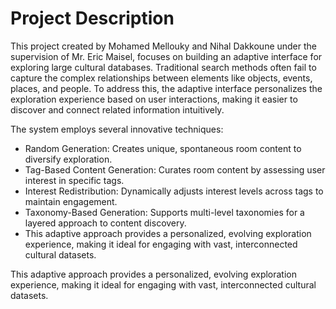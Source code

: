 # Project Description

This project created by Mohamed Mellouky and Nihal Dakkoune under the supervision of Mr. Eric Maisel, focuses on building an adaptive interface for exploring large cultural databases. Traditional search methods often fail to capture the complex relationships between elements like objects, events, places, and people. To address this, the adaptive interface personalizes the exploration experience based on user interactions, making it easier to discover and connect related information intuitively.

The system employs several innovative techniques:

- Random Generation: Creates unique, spontaneous room content to diversify exploration.
- Tag-Based Content Generation: Curates room content by assessing user interest in specific tags.
- Interest Redistribution: Dynamically adjusts interest levels across tags to maintain engagement.
- Taxonomy-Based Generation: Supports multi-level taxonomies for a layered approach to content discovery.
- This adaptive approach provides a personalized, evolving exploration experience, making it ideal for engaging with vast, interconnected cultural datasets.


This adaptive approach provides a personalized, evolving exploration experience, making it ideal for engaging with vast, interconnected cultural datasets.